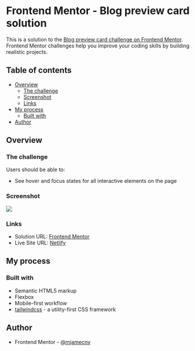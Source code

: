 # Frontend Mentor - Blog preview card solution

This is a solution to the [Blog preview card challenge on Frontend Mentor](https://www.frontendmentor.io/challenges/blog-preview-card-ckPaj01IcS). Frontend Mentor challenges help you improve your coding skills by building realistic projects.

## Table of contents

- [Overview](#overview)
  - [The challenge](#the-challenge)
  - [Screenshot](#screenshot)
  - [Links](#links)
- [My process](#my-process)
  - [Built with](#built-with)
- [Author](#author)

## Overview

### The challenge

Users should be able to:

- See hover and focus states for all interactive elements on the page

### Screenshot

![](https://i.imgur.com/bAC65Wn.png)

### Links

- Solution URL: [Frontend Mentor](https://www.frontendmentor.io/solutions/blog-preview-card-with-tailwindcss-kkr5DaDJm_)
- Live Site URL: [Netlify](https://fm-challenge-blog-preview-card.netlify.app/)

## My process

### Built with

- Semantic HTML5 markup
- Flexbox
- Mobile-first workflow
- [tailwindcss](https://tailwindcss.com/) - a utility-first CSS framework

## Author

- Frontend Mentor - [@mjamecny](https://www.frontendmentor.io/profile/mjamecny)
